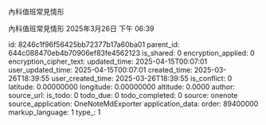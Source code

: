 內科值班常見情形

內科值班常見情形
2025年3月26日
下午 06:39


id: 8246c1f96f56425bb72377b17a60ba01
parent_id: 644c088470eb4b70906ef83fe4562123
is_shared: 0
encryption_applied: 0
encryption_cipher_text: 
updated_time: 2025-04-15T00:07:01
user_updated_time: 2025-04-15T00:07:01
created_time: 2025-03-26T18:39:55
user_created_time: 2025-03-26T18:39:55
is_conflict: 0
latitude: 0.00000000
longitude: 0.00000000
altitude: 0.0000
author: 
source_url: 
is_todo: 0
todo_due: 0
todo_completed: 0
source: onenote
source_application: OneNoteMdExporter
application_data: 
order: 89400000
markup_language: 1
type_: 1